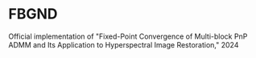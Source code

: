 # FBGND
Official implementation of "Fixed-Point Convergence of Multi-block PnP ADMM and Its Application to Hyperspectral Image Restoration," 2024
